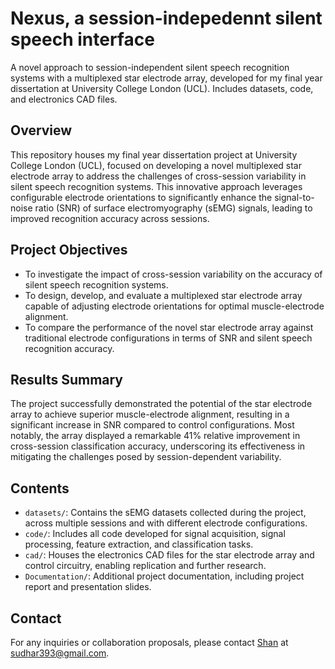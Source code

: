 # Nexus, a session-indepedennt silent speech interface
A novel approach to session-independent silent speech recognition systems with a multiplexed star electrode array, developed for my final year dissertation at University College London (UCL). Includes datasets, code, and electronics CAD files.

## Overview
This repository houses my final year dissertation project at University College London (UCL), focused on developing a novel multiplexed star electrode array to address the challenges of cross-session variability in silent speech recognition systems. This innovative approach leverages configurable electrode orientations to significantly enhance the signal-to-noise ratio (SNR) of surface electromyography (sEMG) signals, leading to improved recognition accuracy across sessions.

## Project Objectives
- To investigate the impact of cross-session variability on the accuracy of silent speech recognition systems.
- To design, develop, and evaluate a multiplexed star electrode array capable of adjusting electrode orientations for optimal muscle-electrode alignment.
- To compare the performance of the novel star electrode array against traditional electrode configurations in terms of SNR and silent speech recognition accuracy.

## Results Summary
The project successfully demonstrated the potential of the star electrode array to achieve superior muscle-electrode alignment, resulting in a significant increase in SNR compared to control configurations. Most notably, the array displayed a remarkable 41% relative improvement in cross-session classification accuracy, underscoring its effectiveness in mitigating the challenges posed by session-dependent variability.

## Contents
- `datasets/`: Contains the sEMG datasets collected during the project, across multiple sessions and with different electrode configurations.
- `code/`: Includes all code developed for signal acquisition, signal processing, feature extraction, and classification tasks.
- `cad/`: Houses the electronics CAD files for the star electrode array and control circuitry, enabling replication and further research.
- `Documentation/`: Additional project documentation, including project report and presentation slides.

## Contact
For any inquiries or collaboration proposals, please contact [Shan](https://solderneer.me) at [sudhar393@gmail.com](mailto://sudhar393@gmail.com).
